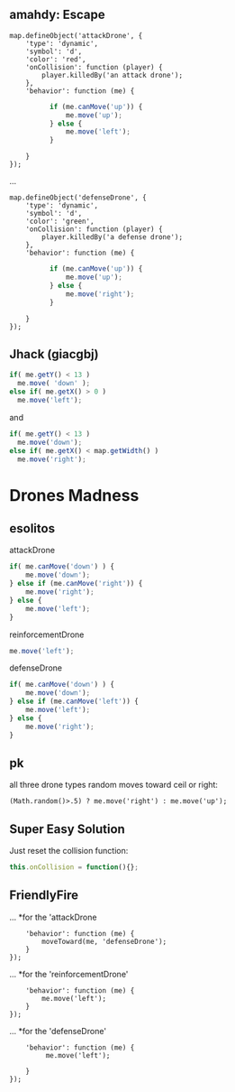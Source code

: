 ## amahdy: Escape

    map.defineObject('attackDrone', {
        'type': 'dynamic',
        'symbol': 'd',
        'color': 'red',
        'onCollision': function (player) {
            player.killedBy('an attack drone');
        },
        'behavior': function (me) {

```javascript
          if (me.canMove('up')) {
              me.move('up');
          } else {
              me.move('left');
          }
```

        }
    });

...

    map.defineObject('defenseDrone', {
        'type': 'dynamic',
        'symbol': 'd',
        'color': 'green',
        'onCollision': function (player) {
            player.killedBy('a defense drone');
        },
        'behavior': function (me) {

```javascript
          if (me.canMove('up')) {
              me.move('up');
          } else {
              me.move('right');
          }
```

        }
    });

## Jhack (giacgbj)

```javascript
if( me.getY() < 13 )
  me.move( 'down' );
else if( me.getX() > 0 )
  me.move('left');
```
and

```javascript
if( me.getY() < 13 )
  me.move('down');
else if( me.getX() < map.getWidth() )
  me.move('right');
```


# Drones Madness
## esolitos

attackDrone
```javascript
if( me.canMove('down') ) {
    me.move('down');
} else if (me.canMove('right')) {
    me.move('right');
} else {
    me.move('left');
}
```

reinforcementDrone
```javascript
me.move('left');
```

defenseDrone
```javascript
if( me.canMove('down') ) {
    me.move('down');
} else if (me.canMove('left')) {
    me.move('left');
} else {
    me.move('right');
}
```

## pk
all three drone types random moves toward ceil or right:
```
(Math.random()>.5) ? me.move('right') : me.move('up');
```

## Super Easy Solution

Just reset the collision function:

```javascript
this.onCollision = function(){};
```
## FriendlyFire

... *for the 'attackDrone

        'behavior': function (me) {
            moveToward(me, 'defenseDrone');
        }
    });
    
... *for the 'reinforcementDrone'

        'behavior': function (me) {
            me.move('left');
        }
    });

... *for the 'defenseDrone'

        'behavior': function (me) {
             me.move('left');
             
        }
    });
